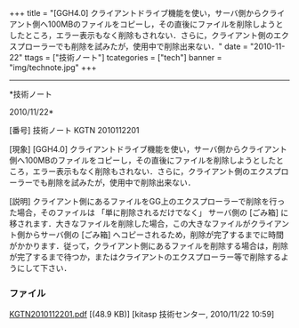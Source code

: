 ﻿+++
title = "[GGH4.0] クライアントドライブ機能を使い，サーバ側からクライアント側へ100MBのファイルをコピーし，その直後にファイルを削除しようとしたところ，エラー表示もなく削除もされない．さらに，クライアント側のエクスプローラーでも削除を試みたが，使用中で削除出来ない．"
date = "2010-11-22"
ttags = ["技術ノート"]
tcategories = ["tech"]
banner = "img/technote.jpg"
+++

-----------------------------------------------------------------------------------------------------------------------------

*技術ノート

2010/11/22*


[番号]
技術ノート KGTN 2010112201

[現象]
[GGH4.0]
クライアントドライブ機能を使い，サーバ側からクライアント側へ100MBのファイルをコピーし，その直後にファイルを削除しようとしたところ，エラー表示もなく削除もされない．さらに，クライアント側のエクスプローラーでも削除を試みたが，使用中で削除出来ない．

[説明]
クライアント側にあるファイルをGG上のエクスプローラーで削除を行った場合，そのファイルは
「単に削除されるだけでなく」 サーバ側の [ごみ箱]
に移されます．大きなファイルを削除した場合，この大きなファイルがクライアント側からサーバ側の
[ごみ箱]
へコピーされるため，削除が完了するまでに時間がかかります．従って，クライアント側にあるファイルを削除する場合は，削除が完了するまで待つか，またはクライアントのエクスプローラー等で削除するようにして下さい．


### ファイル

 
 


[KGTN2010112201.pdf](http://techreport.kitasp.net/attachments/download/397/KGTN2010112201.pdf)
 [(48.9 KB)] [kitasp 技術センター, 2010/11/22
10:59]


 


 

